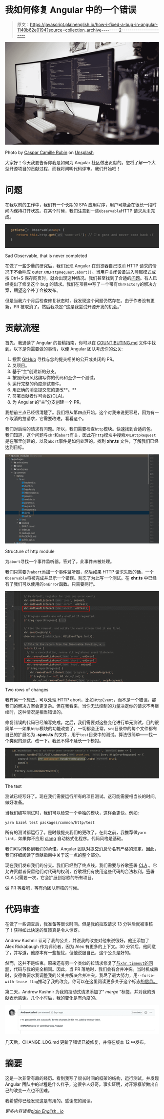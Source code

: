 # 我如何修复 Angular 中的一个错误

> 原文：<https://javascript.plainenglish.io/how-i-fixed-a-bug-in-angular-1140b62e0194?source=collection_archive---------2----------------------->

![](img/9e925c2a7409a98908ac84ff75735737.png)

Photo by [Caspar Camille Rubin](https://unsplash.com/@casparrubin?utm_source=medium&utm_medium=referral) on [Unsplash](https://unsplash.com?utm_source=medium&utm_medium=referral)

大家好！今天我要告诉你我是如何为 Angular 社区做出贡献的。您将了解一个大型开源项目的贡献过程，而我将阐明代码评审。我们开始吧！

# 问题

在我以前的工作中，我们有一个长期的 SPA 应用程序，用户可能会在很长一段时间内保持打开状态。在某个时候，我们注意到一些`Observable`HTTP 请求从未完成。

![](img/c276a130ff826a6989f10f49a5ed55bd.png)

Sad Observable, that is never completed

在做了一些少量的研究后，我们发现 Angular 在浏览器自己取消 HTTP 请求的情况下不会响应 outer `XMLHttpRequest.abort()`。当用户关闭设备进入睡眠模式或按 Ctrl+S 保存网页时，就会出现这种情况。我们甚至找到了合适的[问题](https://github.com/angular/angular/issues/22324)。有人已经提出了修复这个 bug 的请求。我们在项目中写了一个带有`XhrFactory`的解决方案，期望这个补丁会被发布。

但是当我六个月后检查修复状态时，我发现这个问题仍然存在。由于作者没有更新，PR 被取消了。然后我决定:“这是我尝试开源开发的机会。”

# 贡献流程

首先，我通读了 Angular 的投稿指南，你可以在 [COUNTIBUTING.md](https://github.com/angular/angular/blob/master/CONTRIBUTING.md) 文件中找到。以下是你需要做的事情，以便 Angular 团队考虑你的公关:

1.  搜索 [GitHub](https://github.com/angular/angular/pulls) 寻找与您的提交相关的公开或关闭的 PR。
2.  叉项目。
3.  基于“主”创建新的分支。
4.  按照代码风格编写你的代码和至少一个测试。
5.  运行完整的角度测试套件。
6.  用正确的消息提交您的更改**。**
7.  签署贡献者许可协议(CLA)。
8.  为 Angular 的“主”分支创建一个 PR。

我想前三点已经很清楚了。我们将从第四点开始。这个对我来说更容易，因为有一个取消的拉请求，它需要改进。看看这个。

我们对后端的请求有问题。所以，我们需要检查`http`模块。快速找到合适的包。我们知道，这个问题与`xhr`和`abort`有关，因此在`http`模块中搜索`XMLHttpRequest`是在哪里创建的，以及`abort`事件是如何处理的。找到 **xhr.ts** 文件，了解我们已经达到目标。

![](img/288b41ff5f0fab70ecba9529032f8197.png)

Structure of http module

为`abort`寻找一个事件监听器。答对了。此事件未被处理。

我们只需要为`abort`添加一个事件监听器，然后如果 HTTP 请求失败的话，一个`Observable`将被完成并显示一个错误。别忘了为此写一个测试。在 **xhr.ts** 中已经有了我们可以使用的`onError`函数。只需要两行。

![](img/43299167367b052fd07afb56d44592d9.png)

Two rows of changes

我有另一个想法，可以处理 HTTP abort，比如`HttpEvent`，而不是一个错误。那我们的解决方案会更复杂。但在我看来，当你无法控制的力量决定你的请求不再继续时，这种情况是相当错误的。

修复错误的代码已经编写完成。之后，我们需要对这些变化进行单元测试，目的很简单——如果`http`模块的功能改变了，一切都会正常。`src`目录中的每个文件都有自己的扩展名为 **.spec.ts** 的文件，用于`test`目录中的测试。算法很简单——找一个类似的测试，改一下。我还不得不延长一个模拟。

![](img/c2a54d259057b240ff68acf04c732379.png)

The test

测试已经写好了。现在我们需要运行所有的项目测试。这可能需要相当长的时间。做好准备。

当我们编写测试时，我们可以检查一个单独的模块，这样会更快。例如:

```
yarn bazel test packages/common/http/test
```

所有的测试都运行了。是时候提交我们的更改了。在此之前，我推荐做`yarn lint`，如果你不应用 [clang](https://clang.llvm.org/docs/ClangFormat.html) 自动格式化程序。代码风格是基础。

我们可以转移到我们的承诺。Angular 团队对[提交消息](https://github.com/angular/angular/blob/master/CONTRIBUTING.md#commit)命名有严格的规定。因此，我们仔细阅读了贡献指南中关于这一点的整个部分。

现在我们发布我们的分支。我们已经到了终点线。我们需要与谷歌签署 [CLA](https://cla.developers.google.com/about/google-individual) 。它允许贡献者保留他们对代码的权利，谷歌将拥有使用这些代码的合法权利。签署 CLA 只需要一次，它会扩展到谷歌的所有项目。

做 PR 等着吧，等有角团队审核的时候。

# 代码审查

在做了一些调查后，我准备等很长时间。但是我的拉取请求 13 分钟后就被审核了！获得如此快速的反馈真是令人惊讶。

Andrew Kushnir 认可了我的公关，并说我的改变对他来说很好。他还添加了 Alex Rickabaugh 作为评论者，因为 Alex 有更多的上下文。30 分钟后，他同意了，并写道，他原本有一些担忧，但他说服自己，这个公关是好的。

然而，这并不是结束。原来还有另一个类似的拉请求修复了[与`xhr timeout`的问题](https://github.com/angular/angular/issues/26453)，代码与我的完全相同。因此，当 PR 落地时，我们会有合并冲突。当时机成熟时，安德鲁要求我调整我的公关并解决合并冲突。我尽了最大努力，用`--force-with-lease flag`推动了我的改变。你可以在这里阅读更多关于这个标志[的信息。](https://git-scm.com/docs/git-push#Documentation/git-push.txt---force-with-leaseltrefnamegt)

第二天，Andrew Kushnir 为我的拉动式请求添加了“ *merge* ”标签，并对我的贡献表示感谢。几个小时后，我的变化是有角度的。

![](img/c0284f743c80ea2460161ccc56a06d3a.png)

几天后，CHANGE_LOG.md 更新了错误已被修复，并将在版本 12 中发布。

# 摘要

这是一次非常有趣的经历。看到我写了很长时间的框架的结构，运行测试，并发现 Angular 团队中的过程是什么样子，这很令人好奇。事实证明，对开源框架做出自己的改变一点也不困难。

我希望你已经发现这是有用的。感谢您的阅读。

*更多内容请看*[*plain English . io*](http://plainenglish.io/)